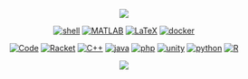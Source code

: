 <p align="center">
  <img src ="https://github-readme-stats.vercel.app/api/top-langs/?username=buraksahin&layout=compact&hide_border=true&theme=aura_dark&langs_count=12">
  <br>
</p>
<p align="center">
    <a href="https://github.com/buraksahin?tab=repositories&language=shell" target="_blank"><img alt="shell" src="https://img.shields.io/badge/-shell-5391FE?style=flat-square&logo=PowerShell&logoColor=white"></a>
    <a href="https://github.com/buraksahin?tab=repositories&language=matlab" target="_blank"><img alt="MATLAB" src="https://img.shields.io/badge/-MATLAB-0076A8?style=flat-square&logo=Mathworks&logoColor=white"></a>
    <a href="https://github.com/buraksahin?tab=repositories&language=TeX" target="_blank"><img alt="LaTeX" src="https://img.shields.io/badge/-LaTeX-008080?style=flat-square&logo=LaTeX&logoColor=white"></a>
        <a href="https://github.com/buraksahin?tab=repositories&language=docker" target="_blank"><img alt="docker" src="https://img.shields.io/badge/-docker-0066FF?style=flat-square&logo=docker&logoColor=white"></a>
</p>
<p align="center">
      <a href="https://github.com/buraksahin?tab=repositories" target="_blank"><img alt="Code" src="https://img.shields.io/badge/-code-000000?style=flat-square&logo=Plex&logoColor=white"></a>
      <a href="https://github.com/buraksahin?tab=repositories&language=Racket" target="_blank"><img alt="Racket" src="https://img.shields.io/badge/-Racket-0066FF?style=flat-square&logo=racket&logoColor=white"></a>
      <a href="https://github.com/buraksahin?tab=repositories&language=c%2B%2B" target="_blank"><img alt="C++" src="https://img.shields.io/badge/-C%2B%2B-00599C?style=flat-square&logo=C%2B%2B&logoColor=white"></a>
    <a href="https://github.com/buraksahin?tab=repositories&language=java" target="_blank"><img alt="java" src="https://img.shields.io/badge/-Java-550000?style=flat-square&logo=Java&logoColor=white"></a>
    <a href="https://github.com/buraksahin?tab=repositories&language=php" target="_blank"><img alt="php" src="https://img.shields.io/badge/-PHP-11ACA1?style=flat-square&logo=php&logoColor=white"></a>
  <a href="https://github.com/buraksahin?tab=repositories&language=unity" target="_blank"><img alt="unity" src="https://img.shields.io/badge/-Unity-050501?style=flat-square&logo=php&logoColor=white"></a>
      <a href="https://github.com/buraksahin?tab=repositories&language=python" target="_blank"><img alt="python" src="https://img.shields.io/badge/-Python-FF8800?style=flat-square&logo=Python&logoColor=white"></a>
    <a href="https://github.com/buraksahin?tab=repositories&language=r" target="_blank"><img alt="R" src="https://img.shields.io/badge/-R-276DC3?style=flat-square&logo=R&logoColor=white"></a>
</p>
<p align="center">
  <img src ="https://github-readme-stats.vercel.app/api?username=buraksahin&theme=aura_dark&show_icons=true">
  <br>
  </p>
